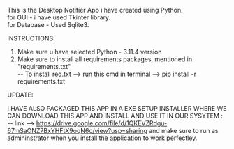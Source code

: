 This is the Desktop Notifier App i have created using Python.<br>
for GUI - i have used Tkinter library.<br>
for Database - Used Sqlite3.<br>

INSTRUCTIONS:

1. Make sure u have selected Python - 3.11.4 version
2. Make sure to install all requirements packages, mentioned in "requirements.txt" <br> -- To install req.txt  --> run this cmd in terminal --> pip install -r requirements.txt

UPDATE:

I HAVE ALSO PACKAGED THIS APP IN A EXE SETUP INSTALLER WHERE WE CAN DOWNLOAD THIS APP AND INSTALL AND USE IT IN OUR SYSYTEM : <br> -- link --> https://drive.google.com/file/d/1QKEVZRdgu-67mSaONZ7BxYHFtX9oqN6c/view?usp=sharing
and make sure to run as admininstrator when you install the application to work perfectley.

